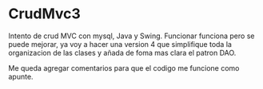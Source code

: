 # CrudMvc3

Intento de crud MVC con mysql, Java y Swing. Funcionar funciona pero se puede mejorar, ya voy a hacer una version 4 que simplifique toda la organizacion de las clases 
y añada de foma mas clara el patron DAO.

Me queda agregar comentarios para que el codigo me funcione como apunte.
